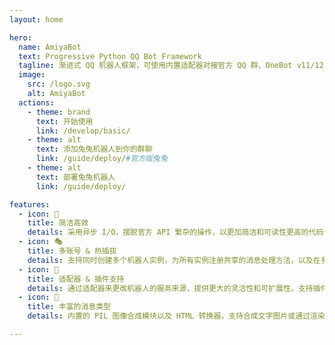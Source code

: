 ```yaml
---
layout: home

hero:
  name: AmiyaBot
  text: Progressive Python QQ Bot Framework
  tagline: 渐进式 QQ 机器人框架，可使用内置适配器对接官方 QQ 群、OneBot v11/12、KOOK 等机器人平台。
  image:
    src: /logo.svg
    alt: AmiyaBot
  actions:
    - theme: brand
      text: 开始使用
      link: /develop/basic/
    - theme: alt
      text: 添加兔兔机器人到你的群聊
      link: /guide/deploy/#官方版兔兔
    - theme: alt
      text: 部署兔兔机器人
      link: /guide/deploy/

features:
  - icon: 🚀
    title: 简洁高效
    details: 采用异步 I/O，摆脱官方 API 繁杂的操作，以更加简洁和可读性更高的代码让你专注于你的业务逻辑。
  - icon: 🎭
    title: 多账号 & 热插拔
    details: 支持同时创建多个机器人实例，为所有实例注册共享的消息处理方法，以及在多账号实例内动态增删机器人。
  - icon: 🧩
    title: 适配器 & 插件支持
    details: 通过适配器来更改机器人的服务来源，提供更大的灵活性和可扩展性。支持插件开发方案，将业务和主程序分离，使机器人更加生态化和可定制化。
  - icon: 🎉
    title: 丰富的消息类型
    details: 内置的 PIL 图像合成模块以及 HTML 转换器，支持合成文字图片或通过渲染 WEB 和 Markdown 合成图片，轻松实现你的绝佳创意。

---
```


<script setup>
import bots from './components/bots.vue';
import mirrorChyan from './components/mirrorChyan.vue';
</script>

<div class="main-container">
    <mirror-chyan />
    <bots style="padding-top: 10px"></bots>
</div>
